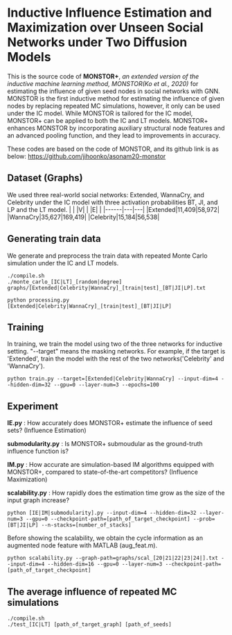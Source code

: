 # Inductive Influence Estimation and Maximization over Unseen Social Networks under Two Diffusion Models
This is the source code of **MONSTOR+**, *an extended version of the inductive machine learning method, MONSTOR(Ko et al., 2020)* for estimating the influence of given seed nodes in social networks with GNN.
MONSTOR is the first inductive method for estimating the influence of given nodes by replacing repeated MC simulations, however, it only can be used under the IC model.
While MONSTOR is tailored for the IC model, MONSTOR+ can be applied to both the IC and LT models. 
MONSTOR+ enhances MONSTOR by incorporating auxiliary structural node features and an advanced pooling function, and they lead to improvements in accuracy.

These codes are based on the code of MONSTOR, and its github link is as below:
<https://github.com/jihoonko/asonam20-monstor>

## Dataset (Graphs)
We used three real-world social networks: Extended, WannaCry, and Celebrity under the IC model with three activation probabilities BT, JI, and LP and the LT model.
| | \|V\| | \|E\| |
|------|---|---|
|Extended|11,409|58,972|
|WannaCry|35,627|169,419|
|Celebrity|15,184|56,538|

## Generating train data
We generate and preprocess the train data with repeated Monte Carlo simulation under the IC and LT models.
```
./compile.sh
./monte_carlo_[IC|LT]_[random|degree] graphs/[Extended|Celebrity|WannaCry]_[train|test]_[BT|JI|LP].txt
```
```
python processing.py [Extended|Celebrity|WannaCry]_[train|test]_[BT|JI|LP]
```

## Training
In training, we train the model using two of the three networks for inductive setting. "--target" means the masking networks. For example, if the target is 'Extended', train the model with the rest of the two networks('Celebrity' and 'WannaCry').
```
python train.py --target=[Extended|Celebrity|WannaCry] --input-dim=4 --hidden-dim=32 --gpu=0 --layer-num=3 --epochs=100
```
## Experiment
__IE.py__ : How accurately does MONSTOR+ estimate the influence of seed sets? (Influence Estimation) 

__submodularity.py__ : Is MONSTOR+ submoudular as the ground-truth influence function is?

__IM.py__ : How accurate are simulation-based IM algorithms equipped with MONSTOR+, compared to state-of-the-art competitors? (Influence Maximization)

__scalability.py__ : How rapidly does the estimation time grow as the size of the input graph increase?

```
python [IE|IM|submodularity].py --input-dim=4 --hidden-dim=32 --layer-num=3 --gpu=0 --checkpoint-path=[path_of_target_checkpoint] --prob=[BT|JI|LP] --n-stacks=[number_of_stacks]
```
Before showing the scalability, we obtain the cycle information as an augmented node feature with MATLAB (aug_feat.m).
```
python scalability.py --graph-path=graphs/scal_[20|21|22|23|24|].txt --input-dim=4 --hidden-dim=16 --gpu=0 --layer-num=3 --checkpoint-path=[path_of_target_checkpoint]
```

## The average influence of repeated MC simulations
```
./compile.sh
./test_[IC|LT] [path_of_target_graph] [path_of_seeds]
```
